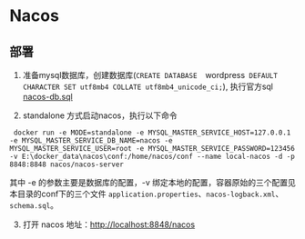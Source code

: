 # Nacos

## 部署

1. 准备mysql数据库，创建数据库(`CREATE DATABASE  `wordpress` DEFAULT CHARACTER SET utf8mb4 COLLATE utf8mb4_unicode_ci;`), 执行官方sql [nacos-db.sql](https://github.com/alibaba/nacos/blob/master/config/src/main/resources/META-INF/nacos-db.sql)

2. standalone 方式启动nacos，执行以下命令

```
 docker run -e MODE=standalone -e MYSQL_MASTER_SERVICE_HOST=127.0.0.1 -e MYSQL_MASTER_SERVICE_DB_NAME=nacos -e MYSQL_MASTER_SERVICE_USER=root -e MYSQL_MASTER_SERVICE_PASSWORD=123456 -v E:\docker_data\nacos\conf:/home/nacos/conf --name local-nacos -d -p 8848:8848 nacos/nacos-server
```

其中 -e 的参数主要是数据库的配置，-v 绑定本地的配置，容器原始的三个配置见本目录的conf下的三个文件 `application.properties`、`nacos-logback.xml`、`schema.sql`。

3. 打开 nacos 地址：[http://localhost:8848/nacos](http://localhost:8848/nacos)
